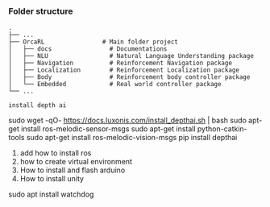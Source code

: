 ### Folder structure

    .
    ├── ...
    ├── OrcaRL                # Main folder project
    │   ├── docs                # Documentations
    │   ├── NLU                 # Natural Language Understanding package
    │   ├── Navigation          # Reinforcement Navigation package
    │   ├── Localization        # Reinforcement Localization package
    │   ├── Body                # Reinforcement body controller package
    │   └── Embedded            # Real world controller package
    └── ...

    install depth ai
sudo wget -qO- https://docs.luxonis.com/install_depthai.sh | bash
    sudo apt-get install ros-melodic-sensor-msgs
    sudo apt-get install python-catkin-tools
    sudo apt-get install ros-melodic-vision-msgs
    pip install depthai


1) add how to install ros
2) how to create virtual environment
3) How to install and flash arduino
4) How to install unity

sudo apt install watchdog
